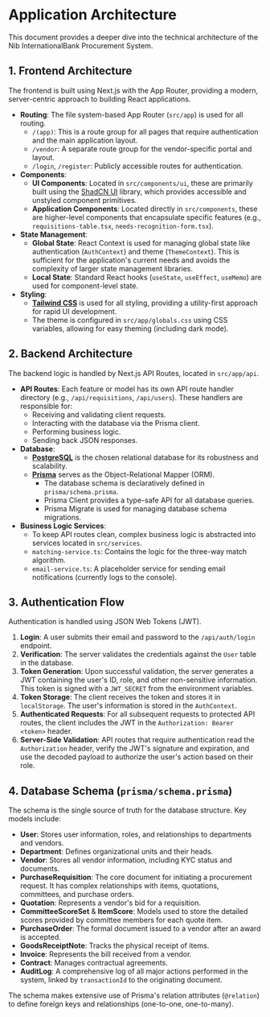 # Application Architecture

This document provides a deeper dive into the technical architecture of the Nib InternationalBank Procurement System.

## 1. Frontend Architecture

The frontend is built using Next.js with the App Router, providing a modern, server-centric approach to building React applications.

-   **Routing**: The file system-based App Router (`src/app`) is used for all routing.
    -   `/(app)`: This is a route group for all pages that require authentication and the main application layout.
    -   `/vendor`: A separate route group for the vendor-specific portal and layout.
    -   `/login`, `/register`: Publicly accessible routes for authentication.
-   **Components**:
    -   **UI Components**: Located in `src/components/ui`, these are primarily built using the [ShadCN UI](https://ui.shadcn.com/) library, which provides accessible and unstyled component primitives.
    -   **Application Components**: Located directly in `src/components`, these are higher-level components that encapsulate specific features (e.g., `requisitions-table.tsx`, `needs-recognition-form.tsx`).
-   **State Management**:
    -   **Global State**: React Context is used for managing global state like authentication (`AuthContext`) and theme (`ThemeContext`). This is sufficient for the application's current needs and avoids the complexity of larger state management libraries.
    -   **Local State**: Standard React hooks (`useState`, `useEffect`, `useMemo`) are used for component-level state.
-   **Styling**:
    -   **[Tailwind CSS](https://tailwindcss.com/)** is used for all styling, providing a utility-first approach for rapid UI development.
    -   The theme is configured in `src/app/globals.css` using CSS variables, allowing for easy theming (including dark mode).

## 2. Backend Architecture

The backend logic is handled by Next.js API Routes, located in `src/app/api`.

-   **API Routes**: Each feature or model has its own API route handler directory (e.g., `/api/requisitions`, `/api/users`). These handlers are responsible for:
    -   Receiving and validating client requests.
    -   Interacting with the database via the Prisma client.
    -   Performing business logic.
    -   Sending back JSON responses.
-   **Database**:
    -   **[PostgreSQL](https://www.postgresql.org/)** is the chosen relational database for its robustness and scalability.
    -   **[Prisma](https://www.prisma.io/)** serves as the Object-Relational Mapper (ORM).
        -   The database schema is declaratively defined in `prisma/schema.prisma`.
        -   Prisma Client provides a type-safe API for all database queries.
        -   Prisma Migrate is used for managing database schema migrations.
-   **Business Logic Services**:
    -   To keep API routes clean, complex business logic is abstracted into services located in `src/services`.
    -   `matching-service.ts`: Contains the logic for the three-way match algorithm.
    -   `email-service.ts`: A placeholder service for sending email notifications (currently logs to the console).

## 3. Authentication Flow

Authentication is handled using JSON Web Tokens (JWT).

1.  **Login**: A user submits their email and password to the `/api/auth/login` endpoint.
2.  **Verification**: The server validates the credentials against the `User` table in the database.
3.  **Token Generation**: Upon successful validation, the server generates a JWT containing the user's ID, role, and other non-sensitive information. This token is signed with a `JWT_SECRET` from the environment variables.
4.  **Token Storage**: The client receives the token and stores it in `localStorage`. The user's information is stored in the `AuthContext`.
5.  **Authenticated Requests**: For all subsequent requests to protected API routes, the client includes the JWT in the `Authorization: Bearer <token>` header.
6.  **Server-Side Validation**: API routes that require authentication read the `Authorization` header, verify the JWT's signature and expiration, and use the decoded payload to authorize the user's action based on their role.

## 4. Database Schema (`prisma/schema.prisma`)

The schema is the single source of truth for the database structure. Key models include:

-   **User**: Stores user information, roles, and relationships to departments and vendors.
-   **Department**: Defines organizational units and their heads.
-   **Vendor**: Stores all vendor information, including KYC status and documents.
-   **PurchaseRequisition**: The core document for initiating a procurement request. It has complex relationships with items, quotations, committees, and purchase orders.
-   **Quotation**: Represents a vendor's bid for a requisition.
-   **CommitteeScoreSet** & **ItemScore**: Models used to store the detailed scores provided by committee members for each quote item.
-   **PurchaseOrder**: The formal document issued to a vendor after an award is accepted.
-   **GoodsReceiptNote**: Tracks the physical receipt of items.
-   **Invoice**: Represents the bill received from a vendor.
-   **Contract**: Manages contractual agreements.
-   **AuditLog**: A comprehensive log of all major actions performed in the system, linked by `transactionId` to the originating document.

The schema makes extensive use of Prisma's relation attributes (`@relation`) to define foreign keys and relationships (one-to-one, one-to-many).
